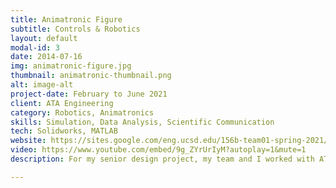 ```yaml
---
title: Animatronic Figure
subtitle: Controls & Robotics
layout: default
modal-id: 3
date: 2014-07-16
img: animatronic-figure.jpg
thumbnail: animatronic-thumbnail.png
alt: image-alt
project-date: February to June 2021
client: ATA Engineering
category: Robotics, Animatronics
skills: Simulation, Data Analysis, Scientific Communication
tech: Solidworks, MATLAB 
website: https://sites.google.com/eng.ucsd.edu/156b-team01-spring-2021/home?pli=1&authuser=1
video: https://www.youtube.com/embed/9g_ZYrUrIyM?autoplay=1&mute=1
description: For my senior design project, my team and I worked with ATA Engineering, a San Diego-based engineering consulting firm. This project focused on the continued development of a robotic figure to improve in-house analysis and control capabilities. ATA desired new functionality on an existing robotic figure by improving the design, analysis methods, and control system of the current figure to demonstrate to customers. The figure consists of an actuated arm and torso that can be controlled using an Arduino system. Major requirements of the project included redesigning the torso to reduce instability, developing and implementing a breakaway mechanism at the upper arm segment of the animatronic figure, and implementing a control system. The control system was developed to 1) predict arm breakage under different motion profiles 2) modify the motion profile parameters to prevent arm breakage and 3) use a control strategy to safely operate the robot arm in the event of a breakaway. My role involved creating a dynamic simulation for predicting breakaway events and testing & analysis of the figure under different motion profiles.

---
```

